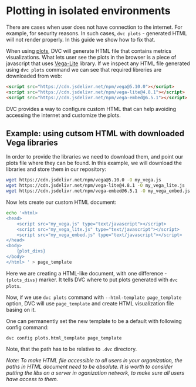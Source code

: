 # Plotting in isolated environments

There are cases when user does not have connection to the internet. For example,
for security reasons. In such cases, `dvc plots` - generated HTML will not
render properly. In this guide we show how to fix that.

When using [plots](/doc/commands-reference/plots), DVC will generate HTML file
that contains metrics visualizations. What lets user see the plots in the
browser is a piece of javascript that uses
[Vega-Lite](https://vega.github.io/vega-lite/) library. If we inspect any HTML
file generated using `dvc plots` command we can see that required libreries are
downloaded from web:

```html
<script src="https://cdn.jsdelivr.net/npm/vega@5.10.0"></script>
<script src="https://cdn.jsdelivr.net/npm/vega-lite@4.8.1"></script>
<script src="https://cdn.jsdelivr.net/npm/vega-embed@6.5.1"></script>
```

DVC provides a way to configure custom HTML that can help avoiding accessing the
internet and customize the plots.

## Example: using cutsom HTML with downloaded Vega libraries

In order to provide the libraries we need to download them, and point our plots
file where they can be found. In this example, we will download the libraries
and store them in our repository:

```bash
wget https://cdn.jsdelivr.net/npm/vega@5.10.0 -O my_vega.js
wget https://cdn.jsdelivr.net/npm/vega-lite@4.8.1 -O my_vega_lite.js
wget https://cdn.jsdelivr.net/npm/vega-embed@6.5.1 -O my_vega_embed.js
```

Now lets create our custom HTML document:

```bash
echo '<html>
<head>
    <script src="my_vega.js" type="text/javascript"></script>
    <script src="my_vega_lite.js" type="text/javascript"></script>
    <script src="my_vega_embed.js" type="text/javascript"></script>
</head>
<body>
	{plot_divs}
</body>
</html> ' > page_template
```

Here we are creating a HTML-like document, with one difference - `{plots_divs}`
marker. It tells DVC where to put plots generated with `dvc plots`.

Now, if we use `dvc plots` command with `--html-template page_template` option,
DVC will use `page_template` and create HTML visualization file basing on it.

One can permanently set the new template to be a default with following config
command:

`dvc config plots.html_template page_template`

Note, that the path has to be relative to `.dvc` directory.

_Note: To make HTML file accessible to all users in your organization, the paths
in HTML document need to be absolute. It is worth to consider putting the libs
on a server in oganization network, to make sure all users have access to them._
